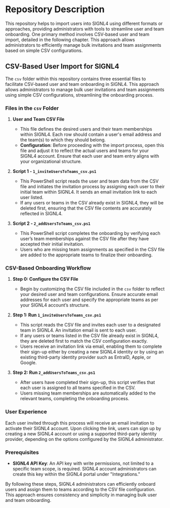 # Repository Description

This repository helps to import users into SIGNL4 using different formats or approaches, providing administrators with tools to streamline user and team onboarding. One primary method involves CSV-based user and team import, detailed in the following chapter. This approach allows administrators to efficiently manage bulk invitations and team assignments based on simple CSV configurations.

## CSV-Based User Import for SIGNL4

The `csv` folder within this repository contains three essential files to facilitate CSV-based user and team onboarding in SIGNL4. This approach allows administrators to manage bulk user invitations and team assignments using simple CSV configurations, streamlining the onboarding process.

### Files in the `csv` Folder

1. **User and Team CSV File**  
   - This file defines the desired users and their team memberships within SIGNL4. Each row should contain a user's email address and the team(s) to which they should belong.
   - **Configuration**: Before proceeding with the import process, open this file and adjust it to reflect the actual users and teams for your SIGNL4 account. Ensure that each user and team entry aligns with your organizational structure.

2. **Script 1 - `1_inviteUsersToTeams_csv.ps1`**  
   - This PowerShell script reads the user and team data from the CSV file and initiates the invitation process by assigning each user to their initial team within SIGNL4. It sends an email invitation link to each user listed.
   - If any users or teams in the CSV already exist in SIGNL4, they will be deleted first, ensuring that the CSV file contents are accurately reflected in SIGNL4.

3. **Script 2 - `2_addUsersToTeams_csv.ps1`**  
   - This PowerShell script completes the onboarding by verifying each user’s team memberships against the CSV file after they have accepted their initial invitation.
   - Users who are missing team assignments as specified in the CSV file are added to the appropriate teams to finalize their onboarding.

### CSV-Based Onboarding Workflow

1. **Step 0: Configure the CSV File**  
   - Begin by customizing the CSV file included in the `csv` folder to reflect your desired user and team configurations. Ensure accurate email addresses for each user and specify the appropriate teams as per your SIGNL4 account’s structure.

2. **Step 1: Run `1_inviteUsersToTeams_csv.ps1`**  
   - This script reads the CSV file and invites each user to a designated team in SIGNL4. An invitation email is sent to each user.
   - If any users or teams listed in the CSV file already exist in SIGNL4, they are deleted first to match the CSV configuration exactly.
   - Users receive an invitation link via email, enabling them to complete their sign-up either by creating a new SIGNL4 identity or by using an existing third-party identity provider such as EntraID, Apple, or Google.

3. **Step 2: Run `2_addUsersToTeams_csv.ps1`**  
   - After users have completed their sign-up, this script verifies that each user is assigned to all teams specified in the CSV.
   - Users missing team memberships are automatically added to the relevant teams, completing the onboarding process.

### User Experience

Each user invited through this process will receive an email invitation to activate their SIGNL4 account. Upon clicking the link, users can sign up by creating a new SIGNL4 account or using a supported third-party identity provider, depending on the options configured by the SIGNL4 administrator.

### Prerequisites

- **SIGNL4 API Key**: An API key with write permissions, not limited to a specific team scope, is required. SIGNL4 account administrators can create this key within the SIGNL4 portal under "Integrations."

By following these steps, SIGNL4 administrators can efficiently onboard users and assign them to teams according to the CSV file configuration. This approach ensures consistency and simplicity in managing bulk user and team onboarding.

